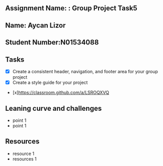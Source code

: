 ## Assignment Name: : Group Project Task5

## Name: Aycan Lizor

## Student Number:N01534088

## Tasks

- [x] Create a consistent header, navigation, and footer area for your group project
- [x] Create a style guide for your project

- [x]https://classroom.github.com/a/LSROQXVQ


## Leaning curve and challenges

- point 1
- point 1

## Resources

- resource 1
- resources 1